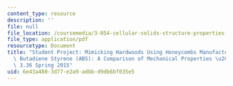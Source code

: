 ```yaml
---
content_type: resource
description: ''
file: null
file_location: /coursemedia/3-054-cellular-solids-structure-properties-and-applications-spring-2015/6e43a4803d77e2a9adbbd9db6bf035e5_MIT3_054S15_Mimicking_Hard.pdf
file_type: application/pdf
resourcetype: Document
title: "Student Project: Mimicking Hardwoods Using Honeycombs Manufactured from Acrylonitrile\
  \ Butadiene Styrene (ABS): A Comparison of Mechanical Properties \u2013 3.054 /\
  \ 3.36 Spring 2015"
uid: 6e43a480-3d77-e2a9-adbb-d9db6bf035e5
---
```


